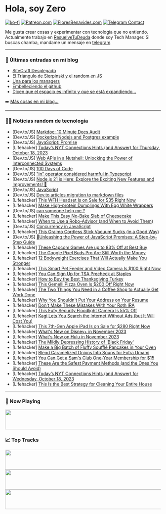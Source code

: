 # Hola, soy Zero

[![ko-fi](https://ko-fi.com/img/githubbutton_sm.svg)](https://ko-fi.com/J3J4N0LUK)
[![Patreon.com](https://img.shields.io/endpoint.svg?url=https%3A%2F%2Fshieldsio-patreon.vercel.app%2Fapi%3Fusername%3Dzerodragon%26type%3Dpatrons&style=for-the-badge)](https://patreon.com/zerodragon)
[![FloresBenavides.com](https://img.shields.io/website?down_message=oops&label=MiBlog&style=for-the-badge&up_message=online&url=https%3A%2F%2Ffloresbenavides.com)](https://floresbenavides.com)
[![Telegram Contact](https://img.shields.io/badge/escr%C3%ADbeme-ZeroDragon-%2326A5E4?style=for-the-badge&logo=telegram)](https://t.me/zerodragon)

Me gusta crear cosas y experimentar con tecnología que no entiendo.
Actualmente trabajo en [ResuelveTuDeuda](http://github.com/resuelve) donde soy Tech Manager.
Si buscas chamba, mandame un mensaje en [telegram](https://t.me/zerodragon).

---

### 📕 Últimas entradas en mi blog
<!-- BLOG-POST-LIST:START -->
- [SiteCraft Desplegado](https://floresbenavides.com/sitecraft-desplegado/)
- [El Triángulo de Sierpinski y el random en JS](https://floresbenavides.com/el-triangulo-de-sierpinski-y-el-random-en-js/)
- [Una para los managers](https://floresbenavides.com/una-para-los-managers/)
- [Embelleciendo el github](https://floresbenavides.com/embelleciendo-el-github/)
- [Dicen que el espacio es infinito y que se está expandiendo…](https://floresbenavides.com/dicen-que-el-espacio-es-infinito-y-que-se-esta-expandiendo/)
<!-- BLOG-POST-LIST:END -->

➡️ [Más cosas en mi blog...](https://floresbenavides.com)

---

### 👨‍💻 Noticias random de tecnología
<!-- TECH-POSTS:START -->
- [Dev.to/JS] [Markdoc: 10 Minute Docs Audit](https://dev.to/documentwrites/markdoc-10-minute-docs-audit-3ala)
- [Dev.to/JS] [Dockerize Nodejs and Postgres example](https://dev.to/tienbku/dockerize-nodejs-and-postgres-example-4k2j)
- [Dev.to/JS] [JavaScript: Promise](https://dev.to/lakharashubham007/javascript-promise-4dj5)
- [Lifehacker] [Today’s NYT Connections Hints &lpar;and Answer&rpar; for Thursday, October 18, 2023](https://lifehacker.com/nyt-connections-answer-today-october-19-2023-1850937162)
- [Dev.to/JS] [Web APIs in a Nutshell: Unlocking the Power of Interconnected Systems](https://dev.to/easewithtuts/web-apis-in-a-nutshell-unlocking-the-power-of-interconnected-systems-4aoh)
- [Dev.to/JS] [100 Days of Code](https://dev.to/sapiosonic/100-days-of-code-11no)
- [Dev.to/JS] [&quot;in&quot; operator considered harmful in Typescript](https://dev.to/vjau/in-operator-considered-harmful-in-typescript-h2o)
- [Dev.to/JS] [Node.js 21 is Here: Explore the Exciting New Features and Improvements! 🚀](https://dev.to/sewas87/nodejs-21-is-here-explore-the-exciting-new-features-and-improvements-5427)
- [Dev.to/JS] [JavaScript](https://dev.to/kitandara06/javascript-19ko)
- [Dev.to/JS] [Dev.to articles migration to markdown files](https://dev.to/idiglove/devto-articles-migration-to-markdown-files-4iop)
- [Lifehacker] [This WFH Headset Is on Sale for $35 Right Now](https://lifehacker.com/this-wfh-headset-is-on-sale-for-35-right-now-1850931342)
- [Lifehacker] [Make High-protein Dumplings With Egg White Wrappers](https://lifehacker.com/make-high-protein-dumplings-with-egg-white-wrappers-1850939006)
- [Dev.to/JS] [can someone help me ?](https://dev.to/chedy322/can-someone-help-me--lf3)
- [Lifehacker] [Make This Easy No-Bake Slab of Cheesecake](https://lifehacker.com/make-this-casual-no-bake-slab-of-cheesecake-1849816536)
- [Lifehacker] [When to Use a Robo-Advisor &lpar;and When to Avoid Them&rpar;](https://lifehacker.com/when-to-use-a-robo-advisor-and-when-to-avoid-them-1850937460)
- [Dev.to/JS] [Concurrency in JavaScript](https://dev.to/honeybadger/concurrency-in-javascript-35jl)
- [Lifehacker] [This Oraimo Cordless Stick Vacuum Sucks &lpar;in a Good Way&rpar;](https://lifehacker.com/oraimo-osv-225a-cordless-stick-vacuum-review-1850895582)
- [Dev.to/JS] [🚀Unleashing the Power of JavaScript Promises: A Step-by-Step Guide](https://dev.to/darshangaikwad/unleashing-the-power-of-javascript-promises-a-step-by-step-guide-2ci)
- [Lifehacker] [These Capcom Games Are up to 83% Off at Best Buy](https://lifehacker.com/these-capcom-games-are-up-to-83-off-at-best-buy-1850938716)
- [Lifehacker] [The Google Pixel Buds Pro Are Still Worth the Money](https://lifehacker.com/google-pixel-buds-pro-review-1850938576)
- [Lifehacker] [12 Bodyweight Exercises That Will Actually Make You Stronger](https://lifehacker.com/best-bodyweight-exercises-for-strength-1847903062)
- [Lifehacker] [This Smart Pet Feeder and Video Camera Is $100 Right Now](https://lifehacker.com/this-smart-pet-feeder-and-video-camera-is-100-right-no-1850931294)
- [Lifehacker] [You Can Sign Up for TSA Precheck at Staples](https://lifehacker.com/where-to-sign-up-for-tsa-precheck-1850937513)
- [Lifehacker] [How to Buy the Best Thanksgiving Turkey](https://lifehacker.com/how-to-buy-the-best-thanksgivign-turkey-1849728686)
- [Lifehacker] [This Gemelli Pizza Oven Is $200 Off Right Now](https://lifehacker.com/this-gemelli-pizza-oven-is-200-off-right-now-1850931455)
- [Lifehacker] [The Two Things You Need in a Coffee Shop to Actually Get Work Done](https://lifehacker.com/the-two-things-you-need-in-a-coffee-shop-to-actually-ge-1850937465)
- [Lifehacker] [Why You Shouldn&#39;t Put Your Address on Your Resume](https://lifehacker.com/stop-putting-your-address-on-your-resume-1849899579)
- [Lifehacker] [Don&#39;t Make These Mistakes With Your Roth IRA](https://lifehacker.com/common-roth-ira-mistakes-1850935007)
- [Lifehacker] [This Eufy Security Floodlight Camera Is 55% Off](https://lifehacker.com/this-eufy-security-floodlight-camera-is-55-off-1850937543)
- [Lifehacker] [Kagi Lets You Search the Internet Without Ads &lpar;but It Will Cost You&rpar;](https://lifehacker.com/kagi-paid-search-engine-review-1850936944)
- [Lifehacker] [This 7th-Gen Apple iPad Is on Sale for $280 Right Now](https://lifehacker.com/this-7th-gen-apple-ipad-is-on-sale-for-280-right-now-1850931256)
- [Lifehacker] [What&#39;s New on Disney+ in November 2023](https://lifehacker.com/new-on-disney-plus-in-november-2023-1850935611)
- [Lifehacker] [What&#39;s New on Hulu in November 2023](https://lifehacker.com/new-on-hulu-november-2023-1850935764)
- [Lifehacker] [The Mildly Depressing History of &#39;Black Friday&#39;](https://lifehacker.com/the-mildly-depressing-history-of-black-friday-1850935779)
- [Lifehacker] [Make a Big Batch of Fluffy Soufflé Pancakes in Your Oven](https://lifehacker.com/make-a-big-batch-of-fluffy-souffle-pancakes-in-your-ove-1850935544)
- [Lifehacker] [Blend Caramelized Onions Into Soups for Extra Umami](https://lifehacker.com/blend-caramelized-onions-into-soups-for-extra-umami-1850935632)
- [Lifehacker] [You Can Get a Sam&#39;s Club One-Year Membership for $15](https://lifehacker.com/you-can-get-a-sams-club-one-year-membership-for-15-1850935326)
- [Lifehacker] [These Are the Safest Payment Methods &lpar;and the Ones You Should Avoid&rpar;](https://lifehacker.com/safest-payment-methods-1850934063)
- [Lifehacker] [Today’s NYT Connections Hints &lpar;and Answer&rpar; for Wednesday, October 18, 2023](https://lifehacker.com/nyt-connections-answer-today-october-18-2023-1850933341)
- [Lifehacker] [This Is the Best Strategy for Cleaning Your Entire House](https://lifehacker.com/this-is-the-best-strategy-for-cleaning-your-entire-hous-1850933885)<!-- TECH-POSTS:END -->

---

### 🎵 Now Playing
<a href="https://spotify-now-playing-dun.vercel.app/now-playing?open"><img src="https://spotify-now-playing-dun.vercel.app/now-playing" width="540" height="64"></a>

### 📈 Top Tracks
<a href="https://spotify-now-playing-dun.vercel.app/top-tracks?i=1&open"><img src="https://spotify-now-playing-dun.vercel.app/top-tracks?i=1" width="540" height="64"></a>
<a href="https://spotify-now-playing-dun.vercel.app/top-tracks?i=2&open"><img src="https://spotify-now-playing-dun.vercel.app/top-tracks?i=2" width="540" height="64"></a>
<a href="https://spotify-now-playing-dun.vercel.app/top-tracks?i=3&open"><img src="https://spotify-now-playing-dun.vercel.app/top-tracks?i=3" width="540" height="64"></a>
